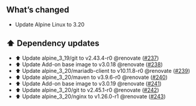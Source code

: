 ## What’s changed

- Update Alpine Linux to 3.20

## ⬆️ Dependency updates

- ⬆️ Update alpine_3_19/git to v2.43.4-r0 @renovate ([#237](https://github.com/erik73/addon-steve/pull/237))
- ⬆️ Update Add-on base image to v3.0.18 @renovate ([#238](https://github.com/erik73/addon-steve/pull/238))
- ⬆️ Update alpine_3_20/mariadb-client to v10.11.8-r0 @renovate ([#239](https://github.com/erik73/addon-steve/pull/239))
- ⬆️ Update alpine_3_20/maven to v3.9.6-r0 @renovate ([#240](https://github.com/erik73/addon-steve/pull/240))
- ⬆️ Update Add-on base image to v3.0.19 @renovate ([#241](https://github.com/erik73/addon-steve/pull/241))
- ⬆️ Update alpine_3_20/git to v2.45.1-r0 @renovate ([#242](https://github.com/erik73/addon-steve/pull/242))
- ⬆️ Update alpine_3_20/nginx to v1.26.0-r1 @renovate ([#243](https://github.com/erik73/addon-steve/pull/243))
